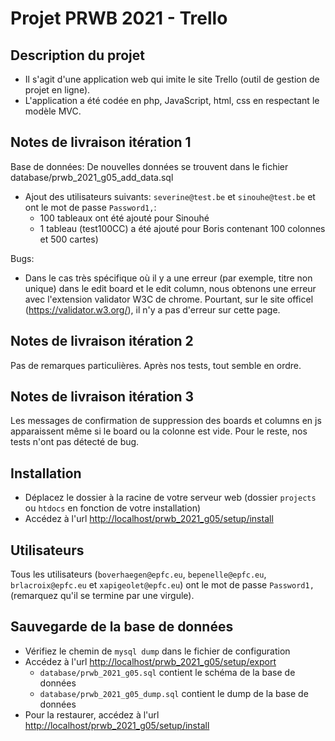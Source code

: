 # Projet PRWB 2021 - Trello

## Description du projet
- Il s'agit d'une application web qui imite le site Trello (outil de gestion de projet en ligne).
- L'application a été codée en php, JavaScript, html, css en respectant le modèle MVC.

## Notes de livraison itération 1

Base de données:
De nouvelles données se trouvent dans le fichier database/prwb_2021_g05_add_data.sql
 - Ajout des utilisateurs suivants: `severine@test.be` et `sinouhe@test.be` et ont le mot de passe `Password1,`:
	- 100 tableaux ont été ajouté pour Sinouhé
	- 1 tableau (test100CC) a été ajouté pour Boris contenant 100 colonnes et 500 cartes)

Bugs:
 - Dans le cas très spécifique où il y a une erreur (par exemple, titre non unique) dans le edit board et le edit column, nous obtenons une erreur avec l'extension validator W3C de chrome. Pourtant, sur le site officel (https://validator.w3.org/), il n'y a pas d'erreur sur cette page.


## Notes de livraison itération 2

Pas de remarques particulières. Après nos tests, tout semble en ordre.

## Notes de livraison itération 3
Les messages de confirmation de suppression des boards et columns en js apparaissent même si le board ou la colonne est vide. Pour le reste, nos tests n'ont pas détecté de bug.

## Installation

- Déplacez le dossier à la racine de votre serveur web (dossier `projects` ou `htdocs` en fonction de votre installation)
- Accédez à l'url [http://localhost/prwb_2021_g05/setup/install](http://localhost/prwb_2021_g05/setup/install)

## Utilisateurs

Tous les utilisateurs (`boverhaegen@epfc.eu`, `bepenelle@epfc.eu`, `brlacroix@epfc.eu` et `xapigeolet@epfc.eu`) ont le mot de passe `Password1,` (remarquez qu'il se termine par une virgule).

## Sauvegarde de la base de données

- Vérifiez le chemin de `mysql dump` dans le fichier de configuration
- Accédez à l'url [http://localhost/prwb_2021_g05/setup/export](http://localhost/prwb_2021_g05/setup/export) 
    - `database/prwb_2021_g05.sql` contient le schéma de la base de données
    - `database/prwb_2021_g05_dump.sql` contient le dump de la base de données
- Pour la restaurer, accédez à l'url [http://localhost/prwb_2021_g05/setup/install](http://localhost/prwb_2021_g05/setup/install)


